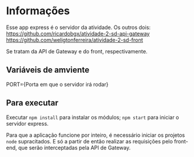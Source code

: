 # Informações

Esse app express é o servidor da atividade. Os outros dois:
https://github.com/ricardobgx/atividade-2-sd-api-gateway
https://github.com/weligtonferreira/atividade-2-sd-front

Se tratam da API de Gateway e do front, respectivamente.

## Variáveis de amviente

PORT={Porta em que o servidor irá rodar}

## Para executar

Executar `npm install` para instalar os módulos;
`npm start` para iniciar o servidor express.

Para que a aplicação funcione por inteiro, é necessário iniciar os projetos `node` supracitados. E só a partir de então realizar as requisições pelo front-end, que serão interceptadas pela API de Gateway.
